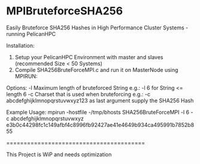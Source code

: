 # MPIBruteforceSHA256

Easily Bruteforce SHA256 Hashes in High Performance Cluster Systems - running PelicanHPC

Installation:

1. Setup your PelicanHPC Environment with master and slaves (recommended Size < 50 Systems) 
2. Compile SHA256BruteForceMPI.c and run it on MasterNode using MPIRUN:

Options:
-l Maximum length of bruteforced String e.g.: -l 6 for String <= length 6
-c Charset that is used when bruteforcing e.g.: -c abcdefghijklmnopqrstuvwxyz123
as last argument supply the SHA256 Hash

Example Usage:
mpirun -hostfile -/tmp/bhosts SHA256BruteForceMPI -l 6 -c abcdefghijklmnopqrstuvwxyz e3b0c44298fc1c149afbf4c8996fb92427ae41e4649b934ca495991b7852b855

========================================

This Project is WiP and needs optimization
